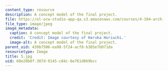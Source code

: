 ```yaml
---
content_type: resource
description: A concept model of the final project.
file: https://ol-ocw-studio-app-qa.s3.amazonaws.com/courses/4-104-architecture-studio-intentions-spring-2005/60e28b8f387d9145c84c6e761d869bcc_5.jpg
file_type: image/jpeg
image_metadata:
  caption: A concept model of the final project.
  credit: 'Credit: Image courtesy of Haruka Horiuchi.'
  image-alt: A concept model of the final project.
parent_uid: 439b7506-ea98-5f24-acf8-b385e7b071da
resourcetype: Image
title: 5.jpg
uid: 60e28b8f-387d-9145-c84c-6e761d869bcc
---
```

